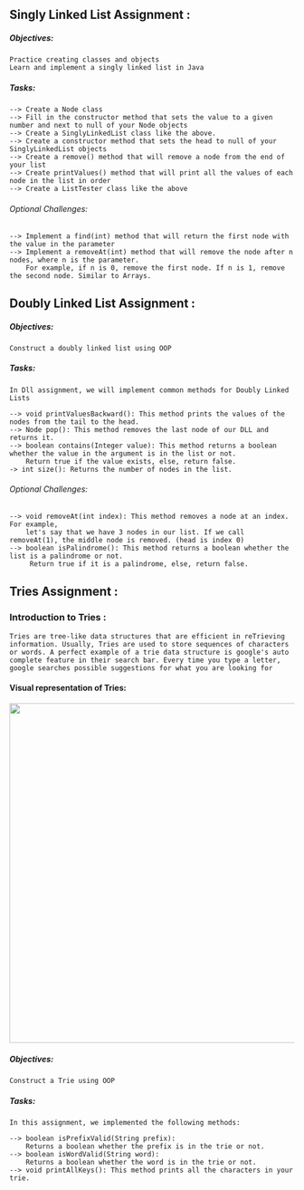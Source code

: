 ## Singly Linked List Assignment :
##### Objectives:
```
Practice creating classes and objects
Learn and implement a singly linked list in Java
```
##### Tasks:
```
--> Create a Node class
--> Fill in the constructor method that sets the value to a given number and next to null of your Node objects
--> Create a SinglyLinkedList class like the above.
--> Create a constructor method that sets the head to null of your SinglyLinkedList objects
--> Create a remove() method that will remove a node from the end of your list
--> Create printValues() method that will print all the values of each node in the list in order
--> Create a ListTester class like the above
```
###### Optional Challenges:
```
--> Implement a find(int) method that will return the first node with the value in the parameter
--> Implement a removeAt(int) method that will remove the node after n nodes, where n is the parameter.
    For example, if n is 0, remove the first node. If n is 1, remove the second node. Similar to Arrays.
```


## Doubly Linked List Assignment :
##### Objectives:
```
Construct a doubly linked list using OOP
```
##### Tasks:
```
In Dll assignment, we will implement common methods for Doubly Linked Lists

--> void printValuesBackward(): This method prints the values of the nodes from the tail to the head.
--> Node pop(): This method removes the last node of our DLL and returns it.
--> boolean contains(Integer value): This method returns a boolean whether the value in the argument is in the list or not.
    Return true if the value exists, else, return false.
-> int size(): Returns the number of nodes in the list.
```
###### Optional Challenges:
```
--> void removeAt(int index): This method removes a node at an index. For example,
    let's say that we have 3 nodes in our list. If we call removeAt(1), the middle node is removed. (head is index 0)
--> boolean isPalindrome(): This method returns a boolean whether the list is a palindrome or not.
     Return true if it is a palindrome, else, return false.
```


## Tries Assignment :
### Introduction to Tries : 
```
Tries are tree-like data structures that are efficient in reTrieving information. Usually, Tries are used to store sequences of characters or words. A perfect example of a trie data structure is google's auto complete feature in their search bar. Every time you type a letter, google searches possible suggestions for what you are looking for
```
#### Visual representation of Tries:
[<img src="https://github.com/MoneemSuibgui/Web_Fundamentals/assets/125930635/08f7ccea-7822-415d-b35d-b3c75090c30d" width="600"  />](./link/to/sql/file)



##### Objectives:
```
Construct a Trie using OOP
```
##### Tasks:
```
In this assignment, we implemented the following methods:

--> boolean isPrefixValid(String prefix):
    Returns a boolean whether the prefix is in the trie or not.
--> boolean isWordValid(String word):
    Returns a boolean whether the word is in the trie or not.
--> void printAllKeys(): This method prints all the characters in your trie.
```
